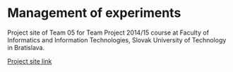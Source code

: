 Management of experiments
======================

Project site of Team 05 for Team Project 2014/15 course at Faculty of Informatics and Information Technologies, Slovak University of Technology in Bratislava.

[Project site link](http://crowdex.fiit.stuba.sk)
